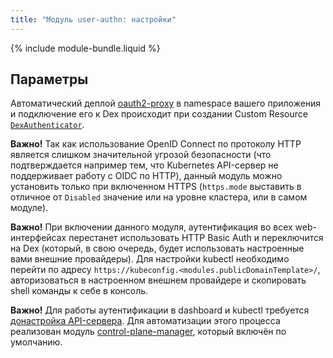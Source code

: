 ```yaml
---
title: "Модуль user-authn: настройки"
---
```


{% include module-bundle.liquid %}

## Параметры

<!-- SCHEMA -->

Автоматический деплой [oauth2-proxy](https://github.com/pusher/oauth2_proxy) в namespace вашего приложения и подключение его к Dex происходит при создании Custom Resource [`DexAuthenticator`](cr.html#dexauthenticator).

**Важно!** Так как использование OpenID Connect по протоколу HTTP является слишком значительной угрозой безопасности (что подтверждается например тем, что Kubernetes API-сервер не поддерживает работу с OIDC по HTTP), данный модуль можно установить только при включенном HTTPS (`https.mode` выставить в отличное от `Disabled` значение или на уровне кластера, или в самом модуле).

**Важно!** При включении данного модуля, аутентификация во всех web-интерфейсах перестанет использовать HTTP Basic Auth и переключится на Dex (который, в свою очередь, будет использовать настроенные вами внешние провайдеры).
Для настройки kubectl необходимо перейти по адресу `https://kubeconfig.<modules.publicDomainTemplate>/`, авторизоваться в настроенном внешнем провайдере и скопировать shell команды к себе в консоль.

**Важно!** Для работы аутентификации в dashboard и kubectl требуется [донастройка API-сервера](faq.html#настройка-kube-apiserver). Для автоматизации этого процесса реализован модуль [control-plane-manager](../../modules/040-control-plane-manager/), который включён по умолчанию.
